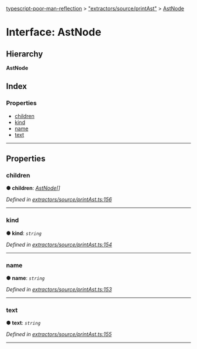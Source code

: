 [typescript-poor-man-reflection](../README.md) > ["extractors/source/printAst"](../modules/_extractors_source_printast_.md) > [AstNode](../interfaces/_extractors_source_printast_.astnode.md)

# Interface: AstNode

## Hierarchy

**AstNode**

## Index

### Properties

* [children](_extractors_source_printast_.astnode.md#children)
* [kind](_extractors_source_printast_.astnode.md#kind)
* [name](_extractors_source_printast_.astnode.md#name)
* [text](_extractors_source_printast_.astnode.md#text)

---

## Properties

<a id="children"></a>

###  children

**● children**: *[AstNode](_extractors_source_printast_.astnode.md)[]*

*Defined in [extractors/source/printAst.ts:156](https://github.com/cancerberoSgx/typescript-poor-man-reflection/blob/3b7b7d6/src/extractors/source/printAst.ts#L156)*

___
<a id="kind"></a>

###  kind

**● kind**: *`string`*

*Defined in [extractors/source/printAst.ts:154](https://github.com/cancerberoSgx/typescript-poor-man-reflection/blob/3b7b7d6/src/extractors/source/printAst.ts#L154)*

___
<a id="name"></a>

###  name

**● name**: *`string`*

*Defined in [extractors/source/printAst.ts:153](https://github.com/cancerberoSgx/typescript-poor-man-reflection/blob/3b7b7d6/src/extractors/source/printAst.ts#L153)*

___
<a id="text"></a>

###  text

**● text**: *`string`*

*Defined in [extractors/source/printAst.ts:155](https://github.com/cancerberoSgx/typescript-poor-man-reflection/blob/3b7b7d6/src/extractors/source/printAst.ts#L155)*

___

